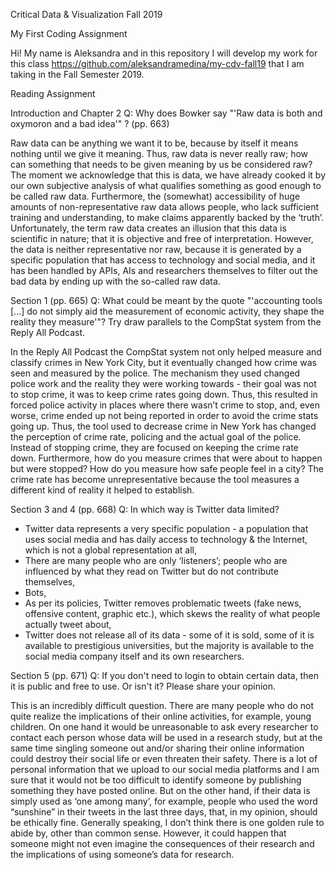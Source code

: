 Critical Data & Visualization Fall 2019

My First Coding Assignment

Hi! My name is Aleksandra and in this repository I will develop my work for this class https://github.com/aleksandramedina/my-cdv-fall19 that I am taking in the Fall Semester 2019.


Reading Assignment

Introduction and Chapter 2
Q: Why does Bowker say "'Raw data is both and oxymoron and a bad idea'" ? (pp. 663)


Raw data can be anything we want it to be, because by itself it means nothing until we give it meaning. Thus, raw data is never really raw; how can something that needs to be given meaning by us be considered raw? The moment we acknowledge that this is data, we have already cooked it by our own subjective analysis of what qualifies something as good enough to be called raw data. Furthermore, the (somewhat) accessibility of huge amounts of non-representative raw data allows people, who lack sufficient training and understanding, to make claims apparently backed by the ‘truth’. Unfortunately, the term raw data creates an illusion that this data is scientific in nature; that it is objective and free of interpretation. However, the data is neither representative nor raw, because it is generated by a specific population that has access to technology and social media, and it has been handled by APIs, AIs and researchers themselves to filter out the bad data by ending up with the so-called raw data.

Section 1 (pp. 665)
Q: What could be meant by the quote "'accounting tools [...] do not simply aid the measurement of economic activity, they shape the reality they measure'"? Try draw parallels to the CompStat system from the Reply All Podcast.


In the Reply All Podcast the CompStat system not only helped measure and classify crimes in New York City, but it eventually changed how crime was seen and measured by the police. The mechanism they used changed police work and the reality they were working towards - their goal was not to stop crime, it was to keep crime rates going down. Thus, this resulted in forced police activity in places where there wasn’t crime to stop, and, even worse, crime ended up not being reported in order to avoid the crime stats going up. Thus, the tool used to decrease crime in New York has changed the perception of crime rate, policing and the actual goal of the police. Instead of stopping crime, they are focused on keeping the crime rate down.
Furthermore, how do you measure crimes that were about to happen but were stopped? How do you measure how safe people feel in a city? The crime rate has become unrepresentative because the tool measures a different kind of reality it helped to establish.

Section 3 and 4 (pp. 668)
Q: In which way is Twitter data limited?


- Twitter data represents a very specific population - a population that uses social media and has daily access to technology & the Internet, which is not a global representation at all,
- There are many people who are only ‘listeners’; people who are influenced by what they read on Twitter but do not contribute themselves,
- Bots,
- As per its policies, Twitter removes problematic tweets (fake news, offensive content, graphic etc.), which skews the reality of what people actually tweet about,
- Twitter does not release all of its data - some of it is sold, some of it is available to prestigious universities, but the majority is available to the social media company itself and its own researchers.


Section 5 (pp. 671)
Q: If you don't need to login to obtain certain data, then it is public and free to use. Or isn't it? Please share your opinion.


This is an incredibly difficult question. There are many people who do not quite realize the implications of their online activities, for example, young children. On one hand it would be unreasonable to ask every researcher to contact each person whose data will be used in a research study, but at the same time singling someone out and/or sharing their online information could destroy their social life or even threaten their safety. There is a lot of personal information that we upload to our social media platforms and I am sure that it would not be too difficult to identify someone by publishing something they have posted online. But on the other hand, if their data is simply used as ‘one among many’, for example, people who used the word “sunshine” in their tweets in the last three days, that, in my opinion, should be ethically fine. Generally speaking, I don’t think there is one golden rule to abide by, other than common sense. However, it could happen that someone might not even imagine the consequences of their research and the implications of using someone’s data for research.
